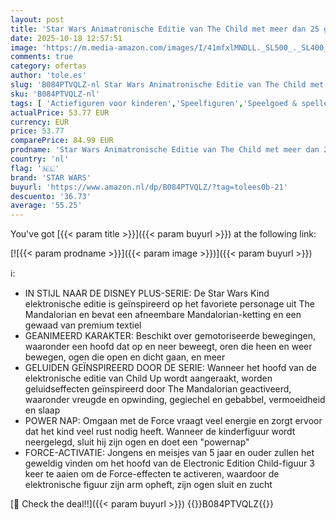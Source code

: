 ```yaml
---
layout: post
title: 'Star Wars Animatronische Editie van The Child met meer dan 25 geluid- en bewegingscombinaties. The Mandalorian speelgoed'
date: 2025-10-18 12:57:51
image: 'https://m.media-amazon.com/images/I/41mfxlMNDLL._SL500_._SL400_.jpg'
comments: true
category: ofertas
author: 'tole.es'
slug: 'B084PTVQLZ-nl Star Wars Animatronische Editie van The Child met meer dan...'
sku: 'B084PTVQLZ-nl'
tags: [ 'Actiefiguren voor kinderen','Speelfiguren','Speelgoed & spellen','star wars','🇳🇱', ]
actualPrice: 53.77 EUR
currency: EUR
price: 53.77
comparePrice: 84.99 EUR
prodname: 'Star Wars Animatronische Editie van The Child met meer dan 25 geluid- en bewegingscombinaties. The Mandalorian speelgoed'
country: 'nl'
flag: '🇳🇱'
brand: 'STAR WARS'
buyurl: 'https://www.amazon.nl/dp/B084PTVQLZ/?tag=tolees0b-21'
descuento: '36.73'
average: '55.25'
---
```


You've got [{{< param title >}}]({{< param buyurl >}}) at the following link:

[![{{< param prodname >}}]({{< param image >}})]({{< param buyurl >}})

ℹ️:

- IN STIJL NAAR DE DISNEY PLUS-SERIE: De Star Wars Kind elektronische editie is geïnspireerd op het favoriete personage uit The Mandalorian en bevat een afneembare Mandalorian-ketting en een gewaad van premium textiel
- GEANIMEERD KARAKTER: Beschikt over gemotoriseerde bewegingen, waaronder een hoofd dat op en neer beweegt, oren die heen en weer bewegen, ogen die open en dicht gaan, en meer
- GELUIDEN GEÏNSPIREERD DOOR DE SERIE: Wanneer het hoofd van de elektronische editie van Child Up wordt aangeraakt, worden geluidseffecten geïnspireerd door The Mandalorian geactiveerd, waaronder vreugde en opwinding, gegiechel en gebabbel, vermoeidheid en slaap
- POWER NAP: Omgaan met de Force vraagt ​​veel energie en zorgt ervoor dat het kind veel rust nodig heeft. Wanneer de kinderfiguur wordt neergelegd, sluit hij zijn ogen en doet een "powernap"
- FORCE-ACTIVATIE: Jongens en meisjes van 5 jaar en ouder zullen het geweldig vinden om het hoofd van de Electronic Edition Child-figuur 3 keer te aaien om de Force-effecten te activeren, waardoor de elektronische figuur zijn arm opheft, zijn ogen sluit en zucht

[🛒 Check the deal!!]({{< param buyurl >}})
{{<world>}}B084PTVQLZ{{</world>}}
